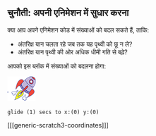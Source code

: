 ## चुनौती: अपनी एनिमेशन में सुधार करना

क्या आप अपने एनिमेशन कोड में संख्याओं को बदल सकते हैं, ताकि:

+ अंतरिक्ष यान चलता रहे जब तक यह पृथ्वी को छू न ले?
+ अंतरिक्ष यान पृथ्वी की ओर अधिक धीमी गति से बढ़े?

आपको इस ब्लॉक में संख्याओं को बदलना होगा:

![अंतरिक्ष यान स्प्राइट](images/sprite-spaceship.png)

```blocks3
glide (1) secs to x:(0) y:(0)
```

[[[generic-scratch3-coordinates]]]